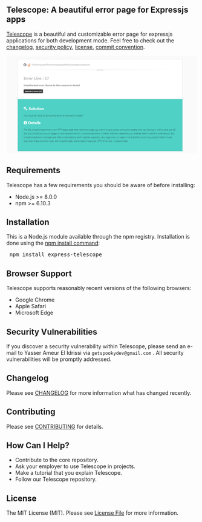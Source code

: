 ##  Telescope: A beautiful error page for Expressjs apps

[Telescope]() is a beautiful and customizable error page for expressjs applications for both development mode.
Feel free to check out the [changelog](/CHANGELOG.md), [security policy](.github/SECURITY.md), [license](LICENSE.md), [commit convention](.github/COMMIT_CONVENTION.md).

![solution](docs/screenshot.png)

## Requirements
Telescope has a few requirements you should be aware of before installing:

- Node.js >= 8.0.0
- npm >= 6.10.3

## Installation
This is a Node.js module available through the npm registry.
Installation is done using the [npm install command](https://docs.npmjs.com/downloading-and-installing-packages-locally):
<pre>
 npm install express-telescope
</pre>

## Browser Support

Telescope supports reasonably recent versions of the following browsers:

- Google Chrome
- Apple Safari
- Microsoft Edge

## Security Vulnerabilities

If you discover a security vulnerability within Telescope, please send an e-mail to Yasser Ameur El Idrissi via `getspookydev@gmail.com` . All security vulnerabilities will be promptly addressed.

## Changelog
Please see [CHANGELOG](CHANGELOG.md) for more information what has changed recently.

## Contributing
Please see [CONTRIBUTING](CONTRIBUTING.md) for details.

## How Can I Help?

- Contribute to the core repository.
- Ask your employer to use Telescope in projects.
- Make a tutorial that you explain Telescope.
- Follow our Telescope repository.

## License
The MIT License (MIT). Please see [License File](LICENSE.md) for more information.
